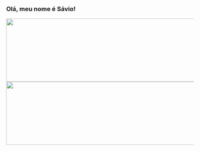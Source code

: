 ### Olá, meu nome é Sávio!

<div align="center">
  <a href="https://github.com/buenosavio">
  <img height="170em" width=700em src="https://github-readme-stats.vercel.app/api?username=buenosavio&show_icons=true&theme=dark&include_all_commits=true&count_private=true">
  <img height="170em" width=700em src="https://github-readme-stats.vercel.app/api/top-langs/?username=buenosavio&layout=compact&langs_count=7&theme=dark">
</div>
